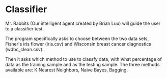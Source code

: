 # Classifier

Mr. Rabbits (Our intelligent agent created by Brian Luu) will guide the user to a classifier test.

The program specifically asks to choose between the two data sets, Fisher's iris flower (iris.csv) and Wisconsin breast cancer
diagnostics (wdbc_clean.csv).

Then it asks which method to use to classfy data, with what percentage of data as the training sample and as the testing sample.
The three methods available are: K Nearest Neighbors, Naive Bayes, Bagging.
